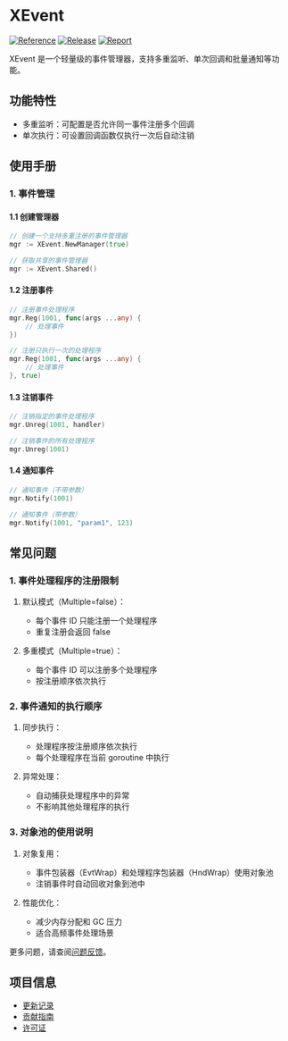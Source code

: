# XEvent

[![Reference](https://pkg.go.dev/badge/github.com/eframework-org/EP.GO.UTIL/XEvent.svg)](https://pkg.go.dev/github.com/eframework-org/EP.GO.UTIL/XEvent)
[![Release](https://img.shields.io/github/v/tag/eframework-org/EP.GO.UTIL)](https://github.com/eframework-org/EP.GO.UTIL/tags)
[![Report](https://goreportcard.com/badge/github.com/eframework-org/EP.GO.UTIL)](https://goreportcard.com/report/github.com/eframework-org/EP.GO.UTIL)

XEvent 是一个轻量级的事件管理器，支持多重监听、单次回调和批量通知等功能。

## 功能特性

- 多重监听：可配置是否允许同一事件注册多个回调
- 单次执行：可设置回调函数仅执行一次后自动注销

## 使用手册

### 1. 事件管理

#### 1.1 创建管理器
```go
// 创建一个支持多重注册的事件管理器
mgr := XEvent.NewManager(true)

// 获取共享的事件管理器
mgr := XEvent.Shared()
```

#### 1.2 注册事件
```go
// 注册事件处理程序
mgr.Reg(1001, func(args ...any) {
    // 处理事件
})

// 注册只执行一次的处理程序
mgr.Reg(1001, func(args ...any) {
    // 处理事件
}, true)
```

#### 1.3 注销事件
```go
// 注销指定的事件处理程序
mgr.Unreg(1001, handler)

// 注销事件的所有处理程序
mgr.Unreg(1001)
```

#### 1.4 通知事件
```go
// 通知事件（不带参数）
mgr.Notify(1001)

// 通知事件（带参数）
mgr.Notify(1001, "param1", 123)
```

## 常见问题

### 1. 事件处理程序的注册限制
1. 默认模式（Multiple=false）：
   - 每个事件 ID 只能注册一个处理程序
   - 重复注册会返回 false

2. 多重模式（Multiple=true）：
   - 每个事件 ID 可以注册多个处理程序
   - 按注册顺序依次执行

### 2. 事件通知的执行顺序
1. 同步执行：
   - 处理程序按注册顺序依次执行
   - 每个处理程序在当前 goroutine 中执行

2. 异常处理：
   - 自动捕获处理程序中的异常
   - 不影响其他处理程序的执行

### 3. 对象池的使用说明
1. 对象复用：
   - 事件包装器（EvtWrap）和处理程序包装器（HndWrap）使用对象池
   - 注销事件时自动回收对象到池中

2. 性能优化：
   - 减少内存分配和 GC 压力
   - 适合高频事件处理场景

更多问题，请查阅[问题反馈](../CONTRIBUTING.md#问题反馈)。

## 项目信息

- [更新记录](../CHANGELOG.md)
- [贡献指南](../CONTRIBUTING.md)
- [许可证](../LICENSE) 